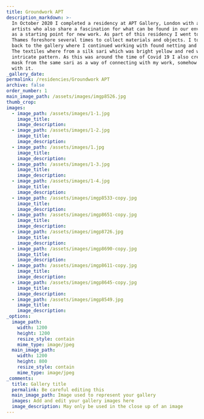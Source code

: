 ```yaml
---
title: Groundwork APT
description_markdown: >-
  In October 2020 I completed a residency at APT Gallery, London with a group of
  artists who also share a fascination for what can be found in our environment
  as a starting point for new work. As part of this residency I went to the
  Thames foreshore several times to collect materials and objects. I took these
  back to the gallery where I continued working with found netting and textiles.
  The textiles where from a silk sari which was bright yellow and red with an
  intricate pattern. As this was around the time of Covid 19 I also created a
  mask from the same sari as a way of connecting with my work, somehow merging
  with it.
_gallery_date:
permalink: /residencies/Groundwork APT
archive: false
order_number: 1
main_image_path: /assets/images/imgp8526.jpg
thumb_crop:
images:
  - image_path: /assets/images/1-1.jpg
    image_title:
    image_description:
  - image_path: /assets/images/1-2.jpg
    image_title:
    image_description:
  - image_path: /assets/images/1.jpg
    image_title:
    image_description:
  - image_path: /assets/images/1-3.jpg
    image_title:
    image_description:
  - image_path: /assets/images/1-4.jpg
    image_title:
    image_description:
  - image_path: /assets/images/imgp8533-copy.jpg
    image_title:
    image_description:
  - image_path: /assets/images/imgp8651-copy.jpg
    image_title:
    image_description:
  - image_path: /assets/images/imgp8726.jpg
    image_title:
    image_description:
  - image_path: /assets/images/imgp8690-copy.jpg
    image_title:
    image_description:
  - image_path: /assets/images/imgp8611-copy.jpg
    image_title:
    image_description:
  - image_path: /assets/images/imgp8645-copy.jpg
    image_title:
    image_description:
  - image_path: /assets/images/imgp8549.jpg
    image_title:
    image_description:
_options:
  image_path:
    width: 1200
    height: 1200
    resize_style: contain
    mime_type: image/jpeg
  main_image_path:
    width: 1200
    height: 800
    resize_style: contain
    mime_type: image/jpeg
_comments:
  title: Gallery title
  permalink: Be careful editing this
  main_image_path: Image used to represent your gallery
  images: Add and edit your gallery images here
  image_description: May only be used in the close up of an image
---
```

